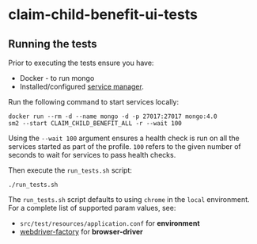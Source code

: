 # claim-child-benefit-ui-tests

## Running the tests

Prior to executing the tests ensure you have:
 - Docker - to run mongo
 - Installed/configured [service manager](https://github.com/hmrc/service-manager).

Run the following command to start services locally:

    docker run --rm -d --name mongo -d -p 27017:27017 mongo:4.0
    sm2 --start CLAIM_CHILD_BENEFIT_ALL -r --wait 100

Using the `--wait 100` argument ensures a health check is run on all the services started as part of the profile. `100` refers to the given number of seconds to wait for services to pass health checks.

Then execute the `run_tests.sh` script:

    ./run_tests.sh

The `run_tests.sh` script defaults to using `chrome` in the `local` environment.  For a complete list of supported param values, see:
 - `src/test/resources/application.conf` for **environment** 
 - [webdriver-factory](https://github.com/hmrc/webdriver-factory#2-instantiating-a-browser-with-default-options) for **browser-driver**
